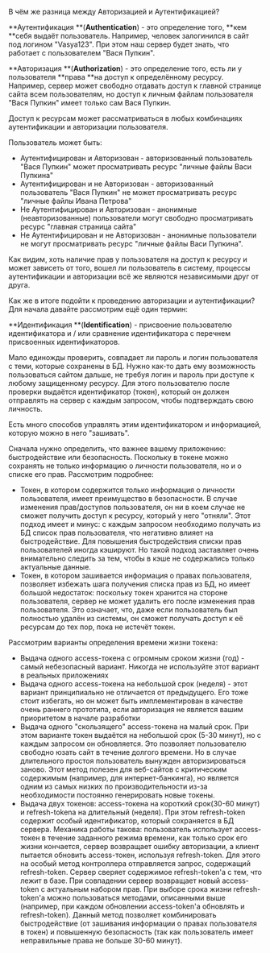 В чём же разница между Авторизацией и Аутентификацией?

**Аутентификация **\(**Authentication**\) - это определение того, **кем **себя выдаёт пользователь. Например, человек залогинился в сайт под логином "Vasya123". При этом наш сервер будет знать, что работает с пользователем "Вася Пупкин".

**Авторизация **\(**Authorization**\) - это определение того, есть ли у пользователя **права **на доступ к определённому ресурсу. Например, сервер может свободно отдавать доступ к главной странице сайта всем пользователям, но доступ к личным файлам пользователя "Вася Пупкин" имеет только сам Вася Пупкин.

Доступ к ресурсам может рассматриваться в любых комбинациях аутентификации и авторизации пользователя.

Пользователь может быть:

* Аутентифицирован и Авторизован - авторизованный пользователь "Вася Пупкин" может просматривать ресурс "личные файлы Васи Пупкина"
* Аутентифицирован и не Авторизован - авторизованный пользователь "Вася Пупкин" не может просматривать ресурс "личные файлы Ивана Петрова"
* Не Аутентифицирован и Авторизован - анонимные \(неавторизованные\) пользователи могут свободно просматривать ресурс "главная страница сайта"
* Не Аутентифицирован и не Авторизован - анонимные пользователи не могут просматривать ресурс "личные файлы Васи Пупкина".

Как видим, хоть наличие прав у пользователя на доступ к ресурсу и может зависеть от того, вошел ли пользователь в систему, процессы аутентификации и авторизации всё же являются независимыми друг от друга.

Как же в итоге подойти к проведению авторизации и аутентификации? Для начала давайте рассмотрим ещё один термин:

**Идентификация **\(**Identification**\) -  присвоение пользователю идентификатора и / или сравнение идентификатора с перечнем присвоенных идентификаторов.

Мало единожды проверить, совпадает ли пароль и логин пользователя с теми, которые сохранены в БД. Нужно как-то дать ему возможность пользоваться сайтом дальше, не требуя логин и пароль при доступе к любому защищенному ресурсу. Для этого пользователю после проверки выдаётся идентификатор \(токен\), который он должен отправлять на сервер с каждым запросом, чтобы подтверждать свою личность.

Есть много способов управлять этим идентификатором и информацией, которую можно в него "зашивать".

Сначала нужно определить, что важнее вашему приложению: быстродействие или безопасность. Поскольку в токене можно сохранять не только информацию о личности пользователя, но и о списке его прав. Рассмотрим подробнее:

* Токен, в котором содержится только информация о личности пользователя, имеет преимущество в безопасности. В случае изменения прав/доступов пользователя, он ни в коем случае не сможет получить доступ к ресурсу, который у него "отняли". Этот подход имеет и минус: с каждым запросом необходимо получать из БД список прав пользователя, что негативно влияет на быстродействие. Для повышения быстродействия списки прав пользователей иногда кэшируют. Но такой подход заставляет очень внимательно следить за тем, чтобы в кэше не содержались только актуальные данные.
* Токен, в котором зашивается информация о правах пользователя, позволяет избежать шага получения списка прав из БД, но имеет большой недостаток: поскольку токен хранится на стороне пользователя, сервер не может удалить его после изменения прав пользователя. Это означает, что, даже если пользователь был полностью удалён из системы, он сможет получать доступ к её ресурсам до тех пор, пока не истечёт токен.

Рассмотрим варианты определения времени жизни токена:

* Выдача одного access-токена с огромным сроком жизни \(год\) - самый небезопасный вариант. Никогда не используйте этот вариант в реальных приложениях
* Выдача одного access-токена на небольшой срок \(неделя\) - этот вариант принципиально не отличается от предыдущего. Его тоже стоит избегать, но он может быть имплементирован в качестве очень раннего прототипа, если авторизация не является вашим приоритетом в начале разработки
* Выдача одного "скользящего" access-токена на малый срок. При этом варианте токен выдаётся на небольшой срок \(5-30 минут\), но с каждым запросом он обновляется. Это позволяет пользователю свободно юзать сайт в течение долгого времени. Но в случае длительного простоя пользователь вынужден авторизироваться заново. Этот метод полезен для веб-сайтов с критическим содержимым \(например, для интернет-банкинга\), но является одним из самых низких по производительности из-за необходимости постоянно генерировать новые токены.
* Выдача двух токенов: access-токена на короткий срок\(30-60 минут\) и refresh-tokena на длительный \(неделя\). При этом refresh-token содержит особый идентификатор, который сохраняется в БД сервера. Механика работы такова: пользователь использует access-токен в течение заданного режима времени, как только срок его жизни кончается, сервер возвращает ошибку авторизации, а клиент пытается обновить access-токен, используя refresh-token. Для этого на особый метод контроллера отправляется запрос, содержащий refresh-token. Сервер сверяет содержимое refresh-token'а с тем, что лежит в базе. При совпадении сервер возвращает новый access-token с актуальным набором прав. При выборе срока жизни refresh-token'а можно пользоваться методами, описанными выше \(например, при каждом обновлении access-token'a обновлять и refresh-token\). Данный метод позволяет комбинировать быстродействие \(от зашивания информации о правах пользователя в токен\) и повышенную безопасность \(так как пользователь имеет неправильные права не больше 30-60 минут\).



